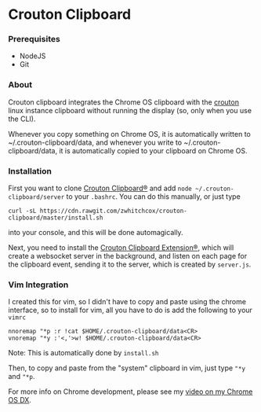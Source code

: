 # Crouton Clipboard

### Prerequisites

* NodeJS
* Git

### About

Crouton clipboard integrates the Chrome OS clipboard with the [crouton](https://github.com/dnschneid/crouton) linux instance clipboard without running the display (so, only when you use the CLI).

Whenever you copy something on Chrome OS, it is automatically written to ~/.crouton-clipboard/data, and whenever you write to ~/.crouton-clipboard/data, it is automatically copied to your clipboard on Chrome OS.

### Installation

First you want to clone [Crouton Clipboard&reg;](https://github.com/zwhitchcox/crouton-clipboard) and add `node ~/.crouton-clipboard/server` to your `.bashrc`. You can do this manually, or just type

`curl -sL https://cdn.rawgit.com/zwhitchcox/crouton-clipboard/master/install.sh`

into your console, and this will be done automagically.

Next, you need to install the [Crouton Clipboard Extension&reg;](https://chrome.google.com/webstore/detail/jipofmbanedhjnpooojdeeddanhfljif), which will create a websocket server in the background, and listen on each page for the clipboard event, sending it to the server, which is created by `server.js`.


### Vim Integration

I created this for vim, so I didn't have to copy and paste using the chrome interface, so to install for vim, all you have to do is add the following to your `vimrc`

```vim
nnoremap "*p :r !cat $HOME/.crouton-clipboard/data<CR>
vnoremap "*y :'<,'>w! $HOME/.crouton-clipboard/data<CR>
```

Note: This is automatically done by `install.sh`

Then, to copy and paste from the "system" clipboard in vim, just type `"*y` and `"*p`.

For more info on Chrome development, please see my [video on my Chrome OS DX](https://www.youtube.com/watch?v=O_fWX_vEUGA).
